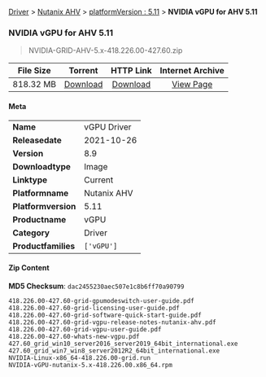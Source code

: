 
[Driver](/README.md)  >  [Nutanix AHV](/index/Driver/Nutanix_AHV.md)  >  [platformVersion : 5.11](/index/Driver/Nutanix_AHV/5.11.md)  >  **NVIDIA vGPU for AHV 5.11**


###    NVIDIA vGPU for AHV 5.11

> NVIDIA-GRID-AHV-5.x-418.226.00-427.60.zip   


| **File Size** | **Torrent**  | **HTTP Link** | **Internet Archive** |
|:-------------:|:------------:|:-------------:|:--------------------:|
| 818.32 MB |  [Download](https://archive.org/download/nvgpu_NVIDIA-GRID-AHV-5.x-418.226.00-427.60.zip/nvgpu_NVIDIA-GRID-AHV-5.x-418.226.00-427.60.zip_archive.torrent)       | [Download](https://archive.org/compress/nvgpu_NVIDIA-GRID-AHV-5.x-418.226.00-427.60.zip) | [View Page](https://archive.org/details/nvgpu_NVIDIA-GRID-AHV-5.x-418.226.00-427.60.zip)       |

#### Meta

<table>
<tr><td><strong>Name</strong></td><td>vGPU Driver</td></tr>
<tr><td><strong>Releasedate</strong></td><td>2021-10-26</td></tr>
<tr><td><strong>Version</strong></td><td>8.9</td></tr>
<tr><td><strong>Downloadtype</strong></td><td>Image</td></tr>
<tr><td><strong>Linktype</strong></td><td>Current</td></tr>
<tr><td><strong>Platformname</strong></td><td>Nutanix AHV</td></tr>
<tr><td><strong>Platformversion</strong></td><td>5.11</td></tr>
<tr><td><strong>Productname</strong></td><td>vGPU</td></tr>
<tr><td><strong>Category</strong></td><td>Driver</td></tr>
<tr><td><strong>Productfamilies</strong></td><td><code>['vGPU']</code></td></tr>
</table>

#### Zip Content

**MD5 Checksum**: `dac2455230aec507e1c8b6ff70a90799`

```text
418.226.00-427.60-grid-gpumodeswitch-user-guide.pdf
418.226.00-427.60-grid-licensing-user-guide.pdf
418.226.00-427.60-grid-software-quick-start-guide.pdf
418.226.00-427.60-grid-vgpu-release-notes-nutanix-ahv.pdf
418.226.00-427.60-grid-vgpu-user-guide.pdf
418.226.00-427.60-whats-new-vgpu.pdf
427.60_grid_win10_server2016_server2019_64bit_international.exe
427.60_grid_win7_win8_server2012R2_64bit_international.exe
NVIDIA-Linux-x86_64-418.226.00-grid.run
NVIDIA-vGPU-nutanix-5.x-418.226.00.x86_64.rpm
```